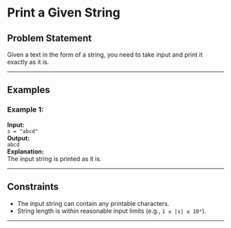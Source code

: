 # Print a Given String

## Problem Statement

Given a text in the form of a string, you need to take input and print it exactly as it is.

---

## Examples

### Example 1:
**Input:**  
`s = "abcd"`  
**Output:**  
`abcd`  
**Explanation:**  
The input string is printed as it is.

---

## Constraints

- The input string can contain any printable characters.
- String length is within reasonable input limits (e.g., `1 ≤ |s| ≤ 10⁴`).

---

